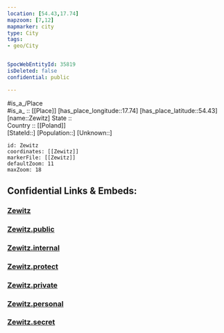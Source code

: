 ```yaml
---
location: [54.43,17.74] 
mapzoom: [7,12] 
mapmarker: city 
type: City
tags:
- geo/City


SpocWebEntityId: 35819
isDeleted: false
confidential: public

---
```

#is_a_/Place  
#is_a_ :: [[Place]] 
[has_place_longitude::17.74] 
[has_place_latitude::54.43] 
[name::Zewitz] 
State ::  
Country :: [[Poland]]  
[StateId::] 
[Population::] 
[Unknown::] 


```leaflet
id: Zewitz
coordinates: [[Zewitz]] 
markerFile: [[Zewitz]] 
defaultZoom: 11 
maxZoom: 18
```


## Confidential Links & Embeds: 

### [Zewitz](/_Standards/Earth/Continent/Europe/Europe~East/Poland/Provinces~Poland/Pomeranian/City/Zewitz.md) 

### [Zewitz.public](/_public/Earth/Continent/Europe/Europe~East/Poland/Provinces~Poland/Pomeranian/City/Zewitz.public.md) 

### [Zewitz.internal](/_internal/Earth/Continent/Europe/Europe~East/Poland/Provinces~Poland/Pomeranian/City/Zewitz.internal.md) 

### [Zewitz.protect](/_protect/Earth/Continent/Europe/Europe~East/Poland/Provinces~Poland/Pomeranian/City/Zewitz.protect.md) 

### [Zewitz.private](/_private/Earth/Continent/Europe/Europe~East/Poland/Provinces~Poland/Pomeranian/City/Zewitz.private.md) 

### [Zewitz.personal](/_personal/Earth/Continent/Europe/Europe~East/Poland/Provinces~Poland/Pomeranian/City/Zewitz.personal.md) 

### [Zewitz.secret](/_secret/Earth/Continent/Europe/Europe~East/Poland/Provinces~Poland/Pomeranian/City/Zewitz.secret.md)

